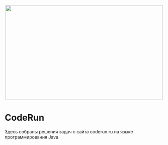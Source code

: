 <div align="center">
  <img src="https://i.giphy.com/media/v1.Y2lkPTc5MGI3NjExcHR0dGQyNmFwOHBnOHdhdHZ0aHNoaXNlcjBkeHN5Nml4N3EzcDYyYiZlcD12MV9pbnRlcm5hbF9naWZfYnlfaWQmY3Q9Zw/fmkYSBlJt3XjNF6p9c/giphy.gif" width="500" height="300"/>
</div>

# CodeRun

Здесь собраны решения задач с сайта coderun.ru на языке программирования Java
